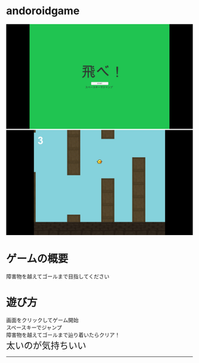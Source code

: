 # andoroidgame

![タイトル画面](images/タイトル.jpg)
![ゲーム画面](images/ゲーム画面.jpg)

# ゲームの概要<br>
障害物を越えてゴールまで目指してください

# 遊び方<br>
画面をクリックしてゲーム開始<br>
スペースキーでジャンプ<br>
障害物を越えてゴールまで辿り着いたらクリア！<br>
<font size="5">太いのが気持ちいい</font>






 ___
